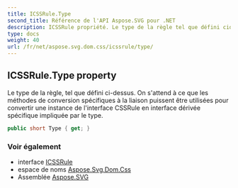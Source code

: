 ```yaml
---
title: ICSSRule.Type
second_title: Référence de l'API Aspose.SVG pour .NET
description: ICSSRule propriété. Le type de la règle tel que défini cidessus. On sattend à ce que les méthodes de conversion spécifiques à la liaison puissent être utilisées pour convertir une instance de linterface CSSRule en interface dérivée spécifique impliquée par le type.
type: docs
weight: 40
url: /fr/net/aspose.svg.dom.css/icssrule/type/
---
```

## ICSSRule.Type property

Le type de la règle, tel que défini ci-dessus. On s'attend à ce que les méthodes de conversion spécifiques à la liaison puissent être utilisées pour convertir une instance de l'interface CSSRule en interface dérivée spécifique impliquée par le type.

```csharp
public short Type { get; }
```

### Voir également

* interface [ICSSRule](../)
* espace de noms [Aspose.Svg.Dom.Css](../../icssrule/)
* Assemblée [Aspose.SVG](../../../)


